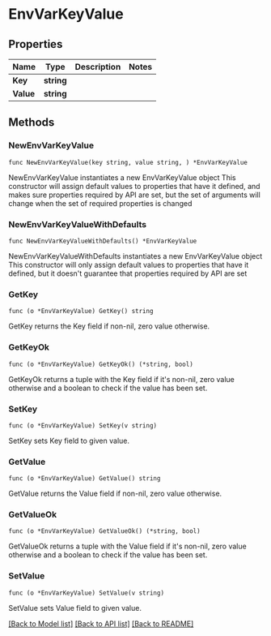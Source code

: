 # EnvVarKeyValue

## Properties

Name | Type | Description | Notes
------------ | ------------- | ------------- | -------------
**Key** | **string** |  | 
**Value** | **string** |  | 

## Methods

### NewEnvVarKeyValue

`func NewEnvVarKeyValue(key string, value string, ) *EnvVarKeyValue`

NewEnvVarKeyValue instantiates a new EnvVarKeyValue object
This constructor will assign default values to properties that have it defined,
and makes sure properties required by API are set, but the set of arguments
will change when the set of required properties is changed

### NewEnvVarKeyValueWithDefaults

`func NewEnvVarKeyValueWithDefaults() *EnvVarKeyValue`

NewEnvVarKeyValueWithDefaults instantiates a new EnvVarKeyValue object
This constructor will only assign default values to properties that have it defined,
but it doesn't guarantee that properties required by API are set

### GetKey

`func (o *EnvVarKeyValue) GetKey() string`

GetKey returns the Key field if non-nil, zero value otherwise.

### GetKeyOk

`func (o *EnvVarKeyValue) GetKeyOk() (*string, bool)`

GetKeyOk returns a tuple with the Key field if it's non-nil, zero value otherwise
and a boolean to check if the value has been set.

### SetKey

`func (o *EnvVarKeyValue) SetKey(v string)`

SetKey sets Key field to given value.


### GetValue

`func (o *EnvVarKeyValue) GetValue() string`

GetValue returns the Value field if non-nil, zero value otherwise.

### GetValueOk

`func (o *EnvVarKeyValue) GetValueOk() (*string, bool)`

GetValueOk returns a tuple with the Value field if it's non-nil, zero value otherwise
and a boolean to check if the value has been set.

### SetValue

`func (o *EnvVarKeyValue) SetValue(v string)`

SetValue sets Value field to given value.



[[Back to Model list]](../README.md#documentation-for-models) [[Back to API list]](../README.md#documentation-for-api-endpoints) [[Back to README]](../README.md)


